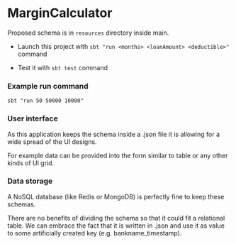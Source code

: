 # MarginCalculator
Proposed schema is in ```resources``` directory inside main.

* Launch this project with ````sbt "run <months> <loanAmount> <deductible>"```` command

* Test it with ```sbt test``` command

### Example run command
```sbt "run 50 50000 10000"```


### User interface
As this application keeps the schema inside a .json file it is allowing for a wide spread of the UI designs.

For example data can be provided into the form similar to table or any other kinds of UI grid.


### Data storage
A NoSQL database (like Redis or MongoDB) is perfectly fine to keep these schemas.

There are no benefits of dividing the schema so that it could fit a relational table. We can embrace the fact that it is written in .json and use it as value to some artificially created key (e.g. bankname_timestamp).